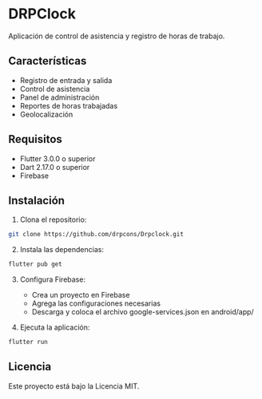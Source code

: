 # DRPClock

Aplicación de control de asistencia y registro de horas de trabajo.

## Características

- Registro de entrada y salida
- Control de asistencia
- Panel de administración
- Reportes de horas trabajadas
- Geolocalización

## Requisitos

- Flutter 3.0.0 o superior
- Dart 2.17.0 o superior
- Firebase

## Instalación

1. Clona el repositorio:
```bash
git clone https://github.com/drpcons/Drpclock.git
```

2. Instala las dependencias:
```bash
flutter pub get
```

3. Configura Firebase:
   - Crea un proyecto en Firebase
   - Agrega las configuraciones necesarias
   - Descarga y coloca el archivo google-services.json en android/app/

4. Ejecuta la aplicación:
```bash
flutter run
```

## Licencia

Este proyecto está bajo la Licencia MIT. 
